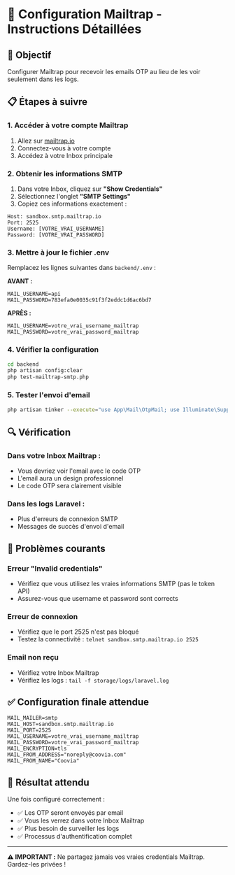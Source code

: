 # 📧 Configuration Mailtrap - Instructions Détaillées

## 🎯 **Objectif**
Configurer Mailtrap pour recevoir les emails OTP au lieu de les voir seulement dans les logs.

## 📋 **Étapes à suivre**

### **1. Accéder à votre compte Mailtrap**
1. Allez sur [mailtrap.io](https://mailtrap.io)
2. Connectez-vous à votre compte
3. Accédez à votre Inbox principale

### **2. Obtenir les informations SMTP**
1. Dans votre Inbox, cliquez sur **"Show Credentials"**
2. Sélectionnez l'onglet **"SMTP Settings"**
3. Copiez ces informations exactement :

```
Host: sandbox.smtp.mailtrap.io
Port: 2525
Username: [VOTRE_VRAI_USERNAME]
Password: [VOTRE_VRAI_PASSWORD]
```

### **3. Mettre à jour le fichier .env**
Remplacez les lignes suivantes dans `backend/.env` :

**AVANT :**
```env
MAIL_USERNAME=api
MAIL_PASSWORD=783efa0e0035c91f3f2eddc1d6ac6bd7
```

**APRÈS :**
```env
MAIL_USERNAME=votre_vrai_username_mailtrap
MAIL_PASSWORD=votre_vrai_password_mailtrap
```

### **4. Vérifier la configuration**
```bash
cd backend
php artisan config:clear
php test-mailtrap-smtp.php
```

### **5. Tester l'envoi d'email**
```bash
php artisan tinker --execute="use App\Mail\OtpMail; use Illuminate\Support\Facades\Mail; Mail::to('test@example.com')->send(new OtpMail('123456', 'test@example.com')); echo 'Email test envoyé';"
```

## 🔍 **Vérification**

### **Dans votre Inbox Mailtrap :**
- Vous devriez voir l'email avec le code OTP
- L'email aura un design professionnel
- Le code OTP sera clairement visible

### **Dans les logs Laravel :**
- Plus d'erreurs de connexion SMTP
- Messages de succès d'envoi d'email

## 🚨 **Problèmes courants**

### **Erreur "Invalid credentials"**
- Vérifiez que vous utilisez les vraies informations SMTP (pas le token API)
- Assurez-vous que username et password sont corrects

### **Erreur de connexion**
- Vérifiez que le port 2525 n'est pas bloqué
- Testez la connectivité : `telnet sandbox.smtp.mailtrap.io 2525`

### **Email non reçu**
- Vérifiez votre Inbox Mailtrap
- Vérifiez les logs : `tail -f storage/logs/laravel.log`

## ✅ **Configuration finale attendue**

```env
MAIL_MAILER=smtp
MAIL_HOST=sandbox.smtp.mailtrap.io
MAIL_PORT=2525
MAIL_USERNAME=votre_vrai_username_mailtrap
MAIL_PASSWORD=votre_vrai_password_mailtrap
MAIL_ENCRYPTION=tls
MAIL_FROM_ADDRESS="noreply@coovia.com"
MAIL_FROM_NAME="Coovia"
```

## 🎉 **Résultat attendu**

Une fois configuré correctement :
- ✅ Les OTP seront envoyés par email
- ✅ Vous les verrez dans votre Inbox Mailtrap
- ✅ Plus besoin de surveiller les logs
- ✅ Processus d'authentification complet

---

**⚠️ IMPORTANT :** Ne partagez jamais vos vraies credentials Mailtrap. Gardez-les privées !

